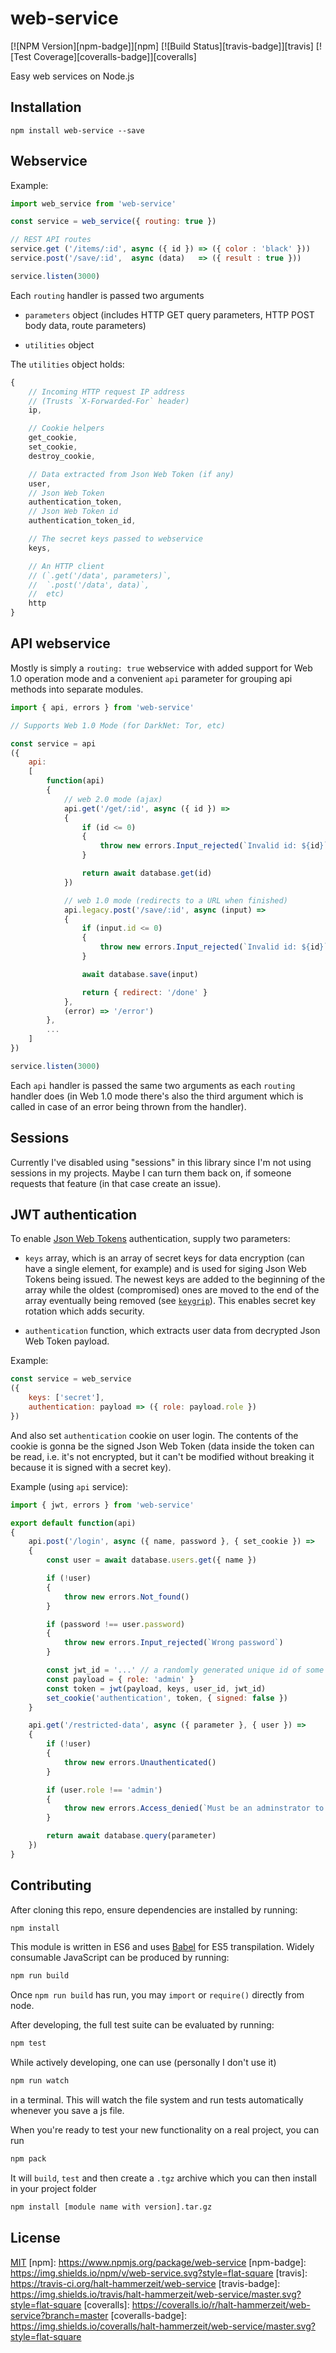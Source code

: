 # web-service

[![NPM Version][npm-badge]][npm]
[![Build Status][travis-badge]][travis]
[![Test Coverage][coveralls-badge]][coveralls]

Easy web services on Node.js

## Installation

```
npm install web-service --save
```

## Webservice

Example:

```js
import web_service from 'web-service'

const service = web_service({ routing: true })

// REST API routes
service.get ('/items/:id', async ({ id }) => ({ color : 'black' }))
service.post('/save/:id',  async (data)   => ({ result : true }))

service.listen(3000)
```

Each `routing` handler is passed two arguments

 * `parameters` object (includes HTTP GET query parameters, HTTP POST body data, route parameters)

 * `utilities` object

The `utilities` object holds:

```js
{
	// Incoming HTTP request IP address
	// (Trusts `X-Forwarded-For` header)
	ip,

	// Cookie helpers
	get_cookie,
	set_cookie,
	destroy_cookie,

	// Data extracted from Json Web Token (if any)
	user,
	// Json Web Token
	authentication_token,
	// Json Web Token id
	authentication_token_id,

	// The secret keys passed to webservice
	keys,

	// An HTTP client
	// (`.get('/data', parameters)`,
	//  `.post('/data', data)`,
	//  etc)
	http
}
```

## API webservice

Mostly is simply a `routing: true` webservice with added support for Web 1.0 operation mode and a convenient `api` parameter for grouping api methods into separate modules.

```js
import { api, errors } from 'web-service'

// Supports Web 1.0 Mode (for DarkNet: Tor, etc)

const service = api
({
	api:
	[
		function(api)
		{
			// web 2.0 mode (ajax)
			api.get('/get/:id', async ({ id }) =>
			{
				if (id <= 0)
				{
					throw new errors.Input_rejected(`Invalid id: ${id}`)
				}

				return await database.get(id)
			})

			// web 1.0 mode (redirects to a URL when finished)
			api.legacy.post('/save/:id', async (input) =>
			{
				if (input.id <= 0)
				{
					throw new errors.Input_rejected(`Invalid id: ${id}`)
				}

				await database.save(input)

				return { redirect: '/done' }
			},
			(error) => '/error')
		},
		...
	]
})

service.listen(3000)
```

Each `api` handler is passed the same two arguments as each `routing` handler does (in Web 1.0 mode there's also the third argument which is called in case of an error being thrown from the handler).

## Sessions

Currently I've disabled using "sessions" in this library since I'm not using sessions in my projects. Maybe I can turn them back on, if someone requests that feature (in that case create an issue).

## JWT authentication

To enable [Json Web Tokens](https://jwt.io/) authentication, supply two parameters:

 * `keys` array, which is an array of secret keys for data encryption (can have a single element, for example) and is used for siging Json Web Tokens being issued. The newest keys are added to the beginning of the array while the oldest (compromised) ones are moved to the end of the array eventually being removed (see [`keygrip`](https://www.npmjs.com/package/keygrip)). This enables secret key rotation which adds security.

 * `authentication` function, which extracts user data from decrypted Json Web Token payload.

Example:

```js
const service = web_service
({
	keys: ['secret'],
	authentication: payload => ({ role: payload.role })
})
```

And also set `authentication` cookie on user login. The contents of the cookie is gonna be the signed Json Web Token (data inside the token can be read, i.e. it's not encrypted, but it can't be modified without breaking it because it is signed with a secret key).

Example (using `api` service):

```js
import { jwt, errors } from 'web-service'

export default function(api)
{	
	api.post('/login', async ({ name, password }, { set_cookie }) =>
	{
		const user = await database.users.get({ name })

		if (!user)
		{
			throw new errors.Not_found()
		}

		if (password !== user.password)
		{
			throw new errors.Input_rejected(`Wrong password`)
		}

		const jwt_id = '...' // a randomly generated unique id of some kind
		const payload = { role: 'admin' }
		const token = jwt(payload, keys, user_id, jwt_id)
		set_cookie('authentication', token, { signed: false })
	}

	api.get('/restricted-data', async ({ parameter }, { user }) =>
	{
		if (!user)
		{
			throw new errors.Unauthenticated()
		}

		if (user.role !== 'admin')
		{
			throw new errors.Access_denied(`Must be an adminstrator to view the data`)
		}

		return await database.query(parameter)
	})
}
```

## Contributing

After cloning this repo, ensure dependencies are installed by running:

```sh
npm install
```

This module is written in ES6 and uses [Babel](http://babeljs.io/) for ES5
transpilation. Widely consumable JavaScript can be produced by running:

```sh
npm run build
```

Once `npm run build` has run, you may `import` or `require()` directly from
node.

After developing, the full test suite can be evaluated by running:

```sh
npm test
```

While actively developing, one can use (personally I don't use it)

```sh
npm run watch
```

in a terminal. This will watch the file system and run tests automatically 
whenever you save a js file.

When you're ready to test your new functionality on a real project, you can run

```sh
npm pack
```

It will `build`, `test` and then create a `.tgz` archive which you can then install in your project folder

```sh
npm install [module name with version].tar.gz
```

## License

[MIT](LICENSE)
[npm]: https://www.npmjs.org/package/web-service
[npm-badge]: https://img.shields.io/npm/v/web-service.svg?style=flat-square
[travis]: https://travis-ci.org/halt-hammerzeit/web-service
[travis-badge]: https://img.shields.io/travis/halt-hammerzeit/web-service/master.svg?style=flat-square
[coveralls]: https://coveralls.io/r/halt-hammerzeit/web-service?branch=master
[coveralls-badge]: https://img.shields.io/coveralls/halt-hammerzeit/web-service/master.svg?style=flat-square
